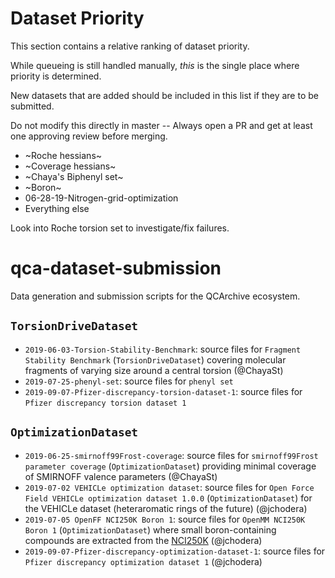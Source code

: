 # Dataset Priority

This section contains a relative ranking of dataset priority.

While queueing is still handled manually, *this* is the single place where priority is determined.

New datasets that are added should be included in this list if they are to be submitted.

Do not modify this directly in master -- Always open a PR and get at least one approving review before merging.

* ~Roche hessians~
* ~Coverage hessians~
* ~Chaya's Biphenyl set~
* ~Boron~
* 06-28-19-Nitrogen-grid-optimization
* Everything else

Look into Roche torsion set to investigate/fix failures.

# qca-dataset-submission
Data generation and submission scripts for the QCArchive ecosystem.

## `TorsionDriveDataset`
* `2019-06-03-Torsion-Stability-Benchmark`: source files for `Fragment Stability Benchmark` (`TorsionDriveDataset`) covering molecular fragments of varying size around a central torsion (@ChayaSt)
* `2019-07-25-phenyl-set`: source files for `phenyl set`
* `2019-09-07-Pfizer-discrepancy-torsion-dataset-1`: source files for `Pfizer discrepancy torsion dataset 1`

## `OptimizationDataset`
* `2019-06-25-smirnoff99Frost-coverage`: source files for `smirnoff99Frost parameter coverage` (`OptimizationDataset`) providing minimal coverage of SMIRNOFF valence parameters (@ChayaSt)
* `2019-07-02 VEHICLe optimization dataset`: source files for `Open Force Field VEHICLe optimization dataset 1.0.0` (`OptimizationDataset`) for the VEHICLe dataset (heteraromatic rings of the future) (@jchodera)
* `2019-07-05 OpenFF NCI250K Boron 1`: source files for `OpenMM NCI250K Boron 1` (`OptimizationDataset`) where small boron-containing compounds are extracted from the [NCI250K](https://cactus.nci.nih.gov/download/nci/) (@jchodera)
* `2019-09-07-Pfizer-discrepancy-optimization-dataset-1`: source files for `Pfizer discrepancy optimization dataset 1` (@jchodera)
